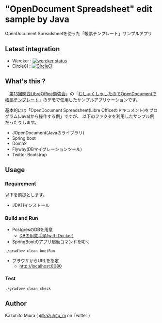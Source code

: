 "OpenDocument Spreadsheet" edit sample by Java
==============================================

OpenDocument Spreadsheetを使った「帳票テンプレート」サンプルアプリ

## Latest integration

+ Wercker : [![wercker status](https://app.wercker.com/status/220acd08eb808b9ba686d1130ae5d1bd/s/ "wercker status")](https://app.wercker.com/project/byKey/220acd08eb808b9ba686d1130ae5d1bd)
+ CircleCI : [![CircleCI](https://circleci.com/gh/kazuhito-m/java-odf-edit-sample.svg?style=svg)](https://circleci.com/gh/kazuhito-m/java-odf-edit-sample)

## What's this ?

「[第13回関西LibreOffice勉強会](http://connpass.com/event/40278/)」の「[むしゃくしゃしたのでOpenDocumentで帳票テンプレート](http://www.slideshare.net/miurakazuhito/opendocument-13libreoffice-libokansai)」のデモで使用したサンプルアプリケーションです。

基本的には「OpenDocument Spreadsheet(Libre Officeのドキュメント)をプログラム(Java)から操作する例」ですが、
以下のファクタを利用したサンプル例だったりします。

- JOpenDocument(Javaのライブラリ)
- Spring boot
- Doma2
- Flyway(DBマイグレーションツール)
- Twitter Bootstrap

## Usage

### Requirement

以下を前提とします。

- JDK11インストール

### Build and Run

- PostgresのDBを用意
    + [DBの用意手順(with Docker)](./INITIAL_DATABASE.md)
- SpringBootのアプリ起動コマンドを叩く
```
./gradlew clean bootRun
```
- ブラウザからURLを指定
    + [http://localhost:8080](http://localhost:8080)

### Test

```
./gradlew clean check
```

## Author

Kazuhito Miura ( [@kazuhito_m](https://twitter.com/kazuhito_m) on Twitter )
